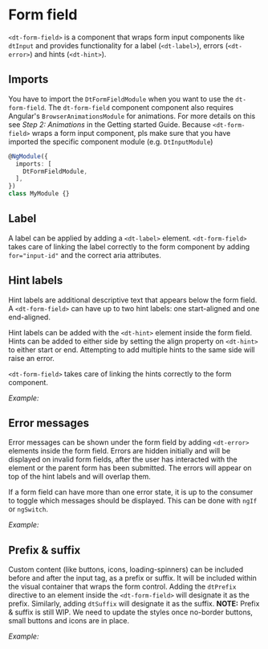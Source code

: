 # Form field

<docs-source-example example="DefaultFormFieldExample"></docs-source-example>

`<dt-form-field>` is a component that wraps form input components like `dtInput` and provides functionality for a label (`<dt-label>`), errors (`<dt-error>`) and hints (`<dt-hint>`).

## Imports

You have to import the `DtFormFieldModule` when you want to use the `dt-form-field`.
The `dt-form-field` component component also requires Angular's `BrowserAnimationsModule` for animations. For more details on this see *Step 2: Animations* in the Getting started Guide.
Because `<dt-form-field>` wraps a form input component, pls make sure that you have imported the specific component module (e.g. `DtInputModule`)

```typescript
@NgModule({  
  imports: [
    DtFormFieldModule,
  ],
})
class MyModule {}
```

## Label

A label can be applied by adding a `<dt-label>` element.
`<dt-form-field>` takes care of linking the label correctly to the form component by adding `for="input-id"` and the correct aria attributes.

## Hint labels

Hint labels are additional descriptive text that appears below the form field.
A `<dt-form-field>` can have up to two hint labels: one start-aligned and one end-aligned.

Hint labels can be added with the `<dt-hint>` element inside the form field.
Hints can be added to either side by setting the align property on `<dt-hint>` to either start or end.
Attempting to add multiple hints to the same side will raise an error.

`<dt-form-field>` takes care of linking the hints correctly to the form component.

*Example:*

<docs-source-example example="HintFormFieldExample"></docs-source-example>

## Error messages

Error messages can be shown under the form field by adding `<dt-error>` elements inside the form field.
Errors are hidden initially and will be displayed on invalid form fields, after the user has interacted with the element or the parent form has been submitted.
The errors will appear on top of the hint labels and will overlap them.

If a form field can have more than one error state, it is up to the consumer to toggle which messages should be displayed. This can be done with `ngIf` or `ngSwitch`.

*Example:*

<docs-source-example example="ErrorFormFieldExample"></docs-source-example>

## Prefix & suffix

Custom content (like buttons, icons, loading-spinners) can be included before and after the input tag, as a prefix or suffix. It will be included within the visual container that wraps the form control.
Adding the `dtPrefix` directive to an element inside the `<dt-form-field>` will designate it as the prefix. Similarly, adding `dtSuffix` will designate it as the suffix.
**NOTE:** Prefix & suffix is still WIP. We need to update the styles once no-border buttons, small buttons and icons are in place.

*Example:*

<docs-source-example example="PrefixSuffixFormFieldExample"></docs-source-example>
